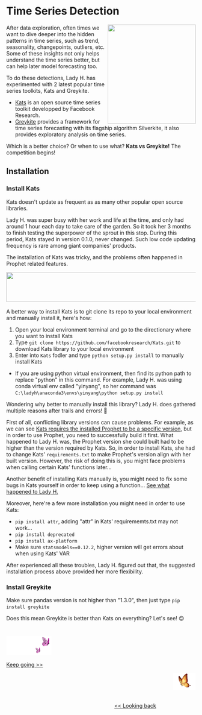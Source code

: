 # Time Series Detection

<p>
<img align="right" src="https://github.com/lady-h-world/My_Garden/blob/main/images/Garden_Totem_images/detection/kats_vs_greykite.png" width="234" height="263" /></p>

After data exploration, often times we want to dive deeper into the hidden patterns in time series, such as trend, seasonality, changepoints, outliers, etc. Some of these insights not only helps understand the time series better, but can help later model forecasting too.

To do these detections, Lady H. has experimented with 2 latest popular time series toolkits, Kats and Greykite. 

* [Kats][1] is an open source time series toolkit developped by Facebook Research.
* [Greykite][2] provides a framework for time series forecasting with its flagship algorithm Silverkite, it also provides exploratory analysis on time series.

Which is a better choice? Or when to use what? <b>Kats vs Greykite!</b> The competition begins!


## Installation

### Install Kats

Kats doesn't update as frequent as as many other popular open source libraries. 

Lady H. was super busy with her work and life at the time, and only had around 1 hour each day to take care of the garden. So it took her 3 months to finish testing the superpower of the sprout in this stop. During this period, Kats stayed in version 0.1.0, never changed. Such low code updating frequency is rare among giant companies' products.

The installation of Kats was tricky, and the problems often happened in Prophet related features.

<p align="left">
<img src="https://github.com/lady-h-world/My_Garden/blob/main/images/Garden_Totem_images/notes/prophet_note.png" width="766" height="79" />
</p>

A better way to install Kats is to git clone its repo to your local environment and manually install it, here's how:
1. Open your local environment terminal and go to the directionary where you want to install Kats
2. Type `git clone https://github.com/facebookresearch/Kats.git` to download Kats library to your local environment
3. Enter into `Kats` fodler and type `python setup.py install` to manually install Kats
* If you are using python virtual environment, then find its python path to replace "python" in this command. For example, Lady H. was using conda virtual env called "yinyang", so her command was `C:\ladyh\anaconda3\envs\yinyang\python setup.py install`

Wondering why better to manually install this library? Lady H. does gathered multiple reasons after trails and errors! 🧐

First of all, conflicting library versions can cause problems. For example, as we can see [Kats requires the installed Prophet to be a specific version][3], but in order to use Prophet, you need to successfully build it first. What happened to Lady H. was, the Prophet version she could built had to be higher than the version required by Kats. So, in order to install Kats, she had to change Kats' `requirements.txt` to make Prophet's version align with her built version. However, the risk of doing this is, you might face problems when calling certain Kats' functions later...

Another benefit of installing Kats manually is, you might need to fix some bugs in Kats yourself in order to keep using a function... [See what happened to Lady H.][4]

Moreover, here're a few more installation you might need in order to use Kats:
* `pip install attr`, adding "attr" in Kats' requirememts.txt may not work...
* `pip install deprecated`
* `pip install ax-platform`
* Make sure `statsmodels==0.12.2`, higher version will get errors about when using Kats' VAR

After experienced all these troubles, Lady H. figured out that, the suggested installation process above provided her more flexibility.

### Install Greykite

Make sure pandas version is not higher than "1.3.0", then just type `pip install greykite`

Does this mean Greykite is better than Kats on everything? Let's see! 😉

#
<p align="left">
<img src="https://github.com/lady-h-world/My_Garden/blob/main/images/follow_us.png" width="120" height="50" />
</p>

[Keep going >>][5]

<p align="right">
<img src="https://github.com/lady-h-world/My_Garden/blob/main/images/going_back.png" width="60" height="44" />
</p>

&nbsp;&nbsp;&nbsp;&nbsp;&nbsp;&nbsp;&nbsp;&nbsp;&nbsp;&nbsp;&nbsp;&nbsp;&nbsp;&nbsp;&nbsp;&nbsp;&nbsp;&nbsp;&nbsp;&nbsp;&nbsp;&nbsp;&nbsp;&nbsp;&nbsp;&nbsp;&nbsp;&nbsp;&nbsp;&nbsp;&nbsp;&nbsp;&nbsp;&nbsp;&nbsp;&nbsp;&nbsp;&nbsp;&nbsp;&nbsp;&nbsp;&nbsp;&nbsp;&nbsp;&nbsp;&nbsp;&nbsp;&nbsp;&nbsp;&nbsp;&nbsp;&nbsp;&nbsp;&nbsp;&nbsp;&nbsp;&nbsp;&nbsp;&nbsp;&nbsp;&nbsp;&nbsp;&nbsp;&nbsp;&nbsp;&nbsp;&nbsp;&nbsp;&nbsp;&nbsp;&nbsp;&nbsp;&nbsp;&nbsp;&nbsp;&nbsp;&nbsp;&nbsp;&nbsp;&nbsp;&nbsp;&nbsp;&nbsp;&nbsp;&nbsp;&nbsp;&nbsp;&nbsp;&nbsp;&nbsp;&nbsp;&nbsp;&nbsp;&nbsp;&nbsp;&nbsp;&nbsp;&nbsp;&nbsp;&nbsp;&nbsp;&nbsp;&nbsp;&nbsp;&nbsp;&nbsp;&nbsp;&nbsp;&nbsp;&nbsp;&nbsp;&nbsp;&nbsp;&nbsp;&nbsp;&nbsp;&nbsp;&nbsp;&nbsp;&nbsp;&nbsp;&nbsp;&nbsp;&nbsp;&nbsp;&nbsp;&nbsp;&nbsp;&nbsp;&nbsp;&nbsp;&nbsp;&nbsp;&nbsp;&nbsp;&nbsp;&nbsp;&nbsp;&nbsp;&nbsp;&nbsp;&nbsp;&nbsp;&nbsp;&nbsp;&nbsp;&nbsp;&nbsp;&nbsp;&nbsp;&nbsp;&nbsp;&nbsp;&nbsp;&nbsp;&nbsp;&nbsp;&nbsp;&nbsp;&nbsp;&nbsp;&nbsp;&nbsp;&nbsp;&nbsp;&nbsp;&nbsp;&nbsp;&nbsp;&nbsp;&nbsp;&nbsp;&nbsp;&nbsp;&nbsp;&nbsp;&nbsp;&nbsp;&nbsp;&nbsp;&nbsp;&nbsp;&nbsp;&nbsp;&nbsp;&nbsp;&nbsp;&nbsp;&nbsp;&nbsp;&nbsp;&nbsp;&nbsp;&nbsp;&nbsp;&nbsp;&nbsp;&nbsp;&nbsp;&nbsp;&nbsp;[<< Looking back][6]


[1]:https://github.com/facebookresearch/Kats
[2]:https://github.com/linkedin/greykite
[3]:https://github.com/facebookresearch/Kats/blob/main/requirements.txt#L9
[4]:https://github.com/facebookresearch/Kats/issues/194
[5]:https://github.com/lady-h-world/My_Garden/blob/main/reading_pages/YinYang/ts8.md
[6]:https://github.com/lady-h-world/My_Garden/blob/main/reading_pages/YinYang/ts6.md
